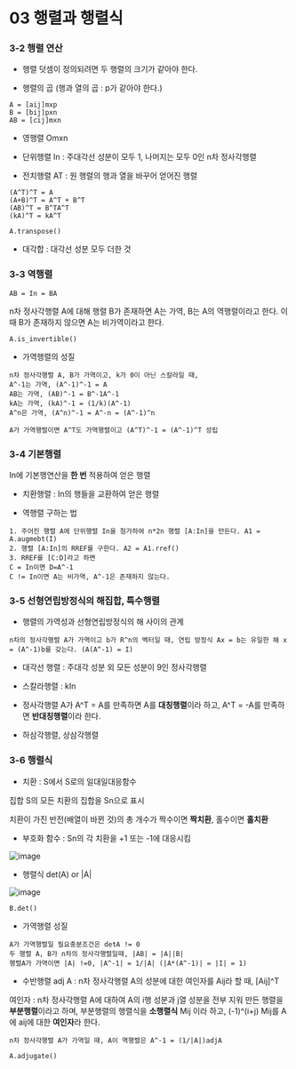 # 03 행렬과 행렬식



### 3-2 행렬 연산



* 행렬 덧셈이 정의되려면 두 행렬의 크기가 같아야 한다. 



* 행렬의 곱 (행과 열의 곱 : p가 같아야 한다.)

```
A = [aij]mxp 
B = [bij]pxn 
AB = [cij]mxn 
```

* 영행렬 Omxn



* 단위행렬 In : 주대각선 성분이 모두 1, 나머지는 모두 0인 n차 정사각행렬



* 전치행렬 AT : 원 행렬의 행과 열을 바꾸어 얻어진 행렬

```
(A^T)^T = A
(A+B)^T = A^T + B^T
(AB)^T = B^TA^T
(kA)^T = kA^T
```

```
A.transpose()
```

* 대각합 : 대각선 성분 모두 더한 것



### 3-3 역행렬

```
AB = In = BA
```

n차 정사각행렬 A에 대해 행렬 B가 존재하면 A는 가역, B는 A의 역행렬이라고 한다. 이때 B가 존재하지 않으면 A는 비가역이라고 한다.

```
A.is_invertible()
```

* 가역행렬의 성질

```
n차 정사각행렬 A, B가 가역이고, k가 0이 아닌 스칼라일 때,
A^-1는 가역, (A^-1)^-1 = A
AB는 가역, (AB)^-1 = B^-1A^-1
kA는 가역, (kA)^-1 = (1/k)(A^-1)
A^n은 가역, (A^n)^-1 = A^-n = (A^-1)^n

A가 가역행렬이면 A^T도 가역행렬이고 (A^T)^-1 = (A^-1)^T 성립
```


### 3-4 기본행렬



In에 기본행연산을 **한 번** 적용하여 얻은 행렬



* 치환행렬 : In의 행들을 교환하여 얻은 행렬



* 역행렬 구하는 법

```
1. 주어진 행렬 A에 단위행렬 In을 첨가하여 n*2n 행렬 [A:In]을 만든다. A1 = A.augmebt(I)
2. 행렬 [A:In]의 RREF를 구한다. A2 = A1.rref()
3. RREF를 [C:D]라고 하면 
C = In이면 D=A^-1
C != In이면 A는 비가역, A^-1은 존재하지 않는다. 
```

### 3-5 선형연립방정식의 해집합, 특수행렬



* 행렬의 가역성과 선형연립방정식의 해 사이의 관계

```
n차의 정사각행렬 A가 가역이고 b가 R^n의 벡터일 때, 연립 방정식 Ax = b는 유일한 해 x = (A^-1)b를 갖는다. (A(A^-1) = I)
```

* 대각선 행렬 : 주대각 성분 외 모든 성분이 9인 정사각행렬



* 스칼라행렬 : kIn



* 정사각행렬 A가 A^T = A를 만족하면 A를 **대칭행렬**이라 하고, A^T = -A를 만족하면 **반대칭행렬**이라 한다.



* 하삼각행렬, 상삼각행렬



### 3-6 행렬식



* 치환 : S에서 S로의 일대일대응함수



집합 S의 모든 치환의 집합을 Sn으로 표시



치환이 가진 반전(배열이 바뀐 것)의 총 개수가 짝수이면 **짝치환**, 홀수이면 **홀치환**



* 부호화 함수 : Sn의 각 치환을 +1 또는 -1에 대응시킴



![image](https://user-images.githubusercontent.com/89879599/149609983-7e208e01-e1a3-4ace-a5bf-d2a94f0cdc62.png)



* 행렬식 det(A) or |A|



![image](https://user-images.githubusercontent.com/89879599/149610020-676180a3-7900-49ee-a19e-51cc7cfcfe8a.png)



```
B.det()
```

* 가역행렬 성질

```
A가 가역행렬일 필요충분조건은 detA != 0
두 행렬 A, B가 n차의 정사각행렬일때, |AB| = |A||B|
행렬A가 가역이면 |A| !=0, |A^-1| = 1/|A| (|A*(A^-1)| = |I| = 1)
```

* 수반행렬 adj A : n차 정사각행렬 A의 성분에 대한 여인자를 Aij라 할 때, [Aij]^T



여인자 : n차 정사각행렬 A에 대하여 A의 i행 성분과 j열 성분을 전부 지워 만든 행렬을 **부분행렬**이라고 하며, 부분행렬의 행렬식을 **소행렬식** Mij 이라 하고, (-1)^(i+j) Mij를 A에 aij에 대한 **여인자**라 한다. 

```
n차 정사각행렬 A가 가역일 때, A이 역행렬은 A^-1 = (1/|A|)adjA
```

```
A.adjugate()
```
